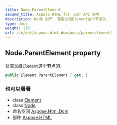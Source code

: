 ```yaml
---
title: Node.ParentElement
second_title: Aspose.HTML for .NET API 参考
description: Node 财产. 获取父级Element这个节点的.
type: docs
weight: 130
url: /zh/net/aspose.html.dom/node/parentelement/
---
```

## Node.ParentElement property

获取父级[`Element`](../../element/)这个节点的.

```csharp
public Element ParentElement { get; }
```

### 也可以看看

* class [Element](../../element/)
* class [Node](../)
* 命名空间 [Aspose.Html.Dom](../../node/)
* 部件 [Aspose.HTML](../../../)


